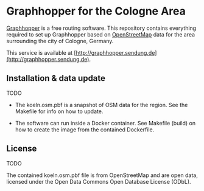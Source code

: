 # Graphhopper for the Cologne Area

[Graphhopper](https://graphhopper.com/) is a free routing software. This repository contains everything required to set up Graphhopper based on [OpenStreetMap](http://www.openstreetmap.org/) data for the area surrounding the city of Cologne, Germany.

This service is available at [http://graphhopper.sendung.de](http://graphhopper.sendung.de).

## Installation & data update

TODO

* The koeln.osm.pbf is a snapshot of OSM data for the region. See the Makefile for info on how to update.

* The software can run inside a Docker container. See Makefile (build) on how to create the image from the contained Dockerfile.

## License

TODO

The contained koeln.osm.pbf file is from OpenStreetMap and are open data, licensed under the Open Data Commons Open Database License (ODbL).
